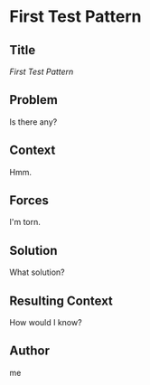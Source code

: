# First Test Pattern

## Title

_First Test Pattern_

## Problem

Is there any?

## Context

Hmm.

## Forces

I'm torn.

## Solution

What solution?

## Resulting Context

How would I know?

## Author

me


